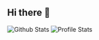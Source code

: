 ## Hi there 👋

![Github Stats](https://github-readme-stats.vercel.app/api?username=mikegrunwald&layout=compact&show_icons=true&theme=react)
![Profile Stats](https://github-readme-stats.vercel.app/api/top-langs/?username=mikegrunwald&layout=compact&theme=react)

<!--
**mikegrunwald/mikegrunwald** is a ✨ _special_ ✨ repository because its `README.md` (this file) appears on your GitHub profile.

Here are some ideas to get you started:

- 🔭 I’m currently working on ...
- 🌱 I’m currently learning ...
- 👯 I’m looking to collaborate on ...
- 🤔 I’m looking for help with ...
- 💬 Ask me about ...
- 📫 How to reach me: ...
- 😄 Pronouns: ...
- ⚡ Fun fact: ...
-->
